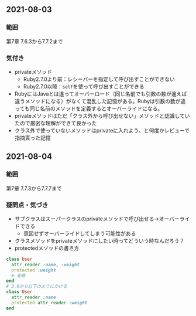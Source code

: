## 2021\-08\-03
### 範囲
第7章 7.6.3から7.7.2まで
### 気付き
  - privateメソッド
      - Ruby2.7.0より前：レシーバーを指定して呼び出すことができない
      - Ruby2.7.0以降：`self`を使って呼び出すことができる
  - RubyにはJavaとは違ってオーバーロード（同じ名前でも引数の数が違えば違うメソッドになる）がなくて混乱した記憶がある。Rubyは引数の数が違っても同じ名前のメソッドを定義するとオーバーライドになる。
  - privateメソッドはただ「クラス外から呼び出せない」メソッドと認識していたので厳密な理解ができて良かった
  - クラス外で使っていないメソッドはprivateに入れよう、と何度かレビューで指摘貰った記憶

## 2021\-08\-04
### 範囲
第7章 7.7.3から7.7.7まで

### 疑問点・気づき
- サブクラスはスーパークラスのprivateメソッドで呼び出せる→オーバーライドできる
    - 意図せずオーバーライドしてしまう可能性がある
- クラスメソッドをprivateメソッドにしたい時ってどういう時なんだろう？
- protectedメソッドの書き方
```ruby
class User
  attr_reader :name, :weight
  protected :weight
  # 省略
end
# 3.0から以下のようにかける
class User
  attr_reader :name
  protected attr_reader :weight
end
```

